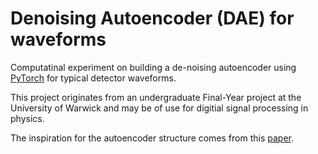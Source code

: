 # Denoising Autoencoder (DAE) for waveforms

Computatinal experiment on building a de-noising autoencoder
using [PyTorch](https://docs.pytorch.org/docs/stable/index.html) for typical detector waveforms.

This project originates from an undergraduate Final-Year project at the
University of Warwick and may be of use for digitial signal processing in physics.

The inspiration for the autoencoder structure comes from this 
[paper](https://doi.org/10.48550/arXiv.1803.04189).
